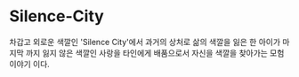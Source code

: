 # Silence-City
차갑고 외로운 색깔인 'Silence City'에서 과거의 상처로 삶의 색깔을 잃은 한 아이가 마지막 까지 잃지 않은 색깔인 사랑을 타인에게 배품으로서 자신을 색깔을 찾아가는 모험이야기 이다.
